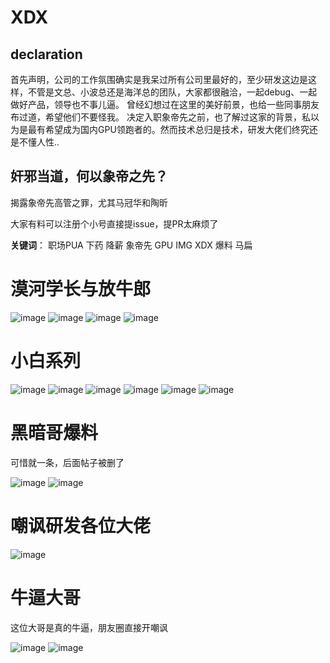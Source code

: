 # XDX
## declaration 

首先声明，公司的工作氛围确实是我呆过所有公司里最好的，至少研发这边是这样，不管是文总、小波总还是海洋总的团队，大家都很融洽，一起debug、一起做好产品，领导也不事儿逼。
曾经幻想过在这里的美好前景，也给一些同事朋友布过道，希望他们不要怪我。
决定入职象帝先之前，也了解过这家的背景，私以为是最有希望成为国内GPU领跑者的。然而技术总归是技术，研发大佬们终究还是不懂人性..

## 奸邪当道，何以象帝之先？

揭露象帝先高管之罪，尤其马冠华和陶昕

大家有料可以注册个小号直接提issue，提PR太麻烦了

**关键词**： 职场PUA 下药 降薪 象帝先 GPU IMG XDX 爆料 马扁

# 漠河学长与放牛郎

![image](https://github.com/unveil-the-demon/xdx/blob/main/漠河学长0.png)
![image](https://github.com/unveil-the-demon/xdx/blob/main/漠河学长1.png)
![image](https://github.com/unveil-the-demon/xdx/blob/main/漠河学长2.png)
![image](https://github.com/unveil-the-demon/xdx/blob/main/漠河学长3.png)


# 小白系列

![image](https://github.com/unveil-the-demon/xdx/blob/main/小白自白1.png)
![image](https://github.com/unveil-the-demon/xdx/blob/main/小白自白2.png)
![image](https://github.com/unveil-the-demon/xdx/blob/main/小白自白3.png)
![image](https://github.com/unveil-the-demon/xdx/blob/main/小白后记1.png)
![image](https://github.com/unveil-the-demon/xdx/blob/main/小白后记2.png)
![image](https://github.com/unveil-the-demon/xdx/blob/main/小白后记3.png)

# 黑暗哥爆料

可惜就一条，后面帖子被删了

![image](https://github.com/unveil-the-demon/xdx/blob/main/黑暗0.png)
![image](https://github.com/unveil-the-demon/xdx/blob/main/黑暗1.png)

# 嘲讽研发各位大佬

![image](https://github.com/unveil-the-demon/xdx/blob/main/%E5%98%B2%E8%AE%BD%E6%96%87%E6%80%BB.png)

# 牛逼大哥

这位大哥是真的牛逼，朋友圈直接开嘲讽

![image](https://github.com/unveil-the-demon/xdx/blob/main/朋友圈大哥0.png)
![image](https://github.com/unveil-the-demon/xdx/blob/main/朋友圈大哥1.png)
